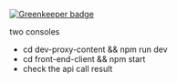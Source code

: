 
[![Greenkeeper badge](https://badges.greenkeeper.io/adamchenwei/mock-response-proxy-nodejs.svg)](https://greenkeeper.io/)

two consoles
- cd dev-proxy-content && npm run dev
- cd front-end-client && npm start
- check the api call result